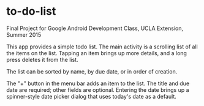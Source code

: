 # to-do-list
Final Project for Google Android Development Class, UCLA Extension, Summer 2015

This app provides a simple todo list. The main activity is a scrolling list of all the items on the list. Tapping an item brings up more details, and a long press deletes it from the list.

The list can be sorted by name, by due date, or in order of creation.

The "+" button in the menu bar adds an item to the list. The title and due date are required; other fields are optional. Entering the date brings up a spinner-style date picker dialog that uses today's date as a default.
